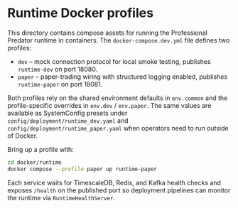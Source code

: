 # Runtime Docker profiles

This directory contains compose assets for running the Professional Predator
runtime in containers. The `docker-compose.dev.yml` file defines two profiles:

- `dev` – mock connection protocol for local smoke testing, publishes
  `runtime-dev` on port 18080.
- `paper` – paper-trading wiring with structured logging enabled, publishes
  `runtime-paper` on port 18081.

Both profiles rely on the shared environment defaults in `env.common` and the
profile-specific overrides in `env.dev` / `env.paper`. The same values are
available as SystemConfig presets under `config/deployment/runtime_dev.yaml` and
`config/deployment/runtime_paper.yaml` when operators need to run outside of
Docker.

Bring up a profile with:

```bash
cd docker/runtime
docker compose --profile paper up runtime-paper
```

Each service waits for TimescaleDB, Redis, and Kafka health checks and exposes
`/health` on the published port so deployment pipelines can monitor the runtime
via `RuntimeHealthServer`.
